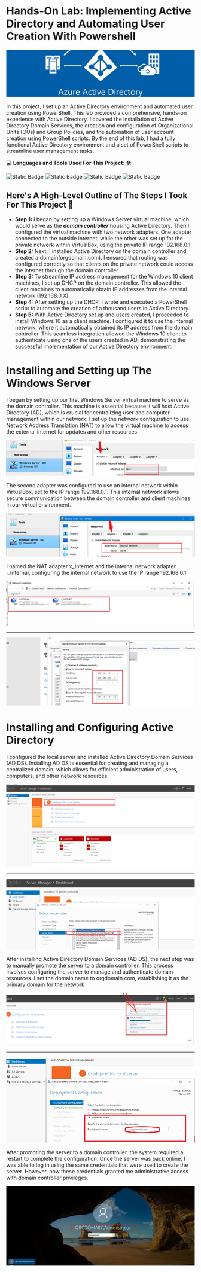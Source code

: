 # Hands-On Lab: Implementing Active Directory and Automating User Creation With Powershell

<img src="https://github.com/bayulus/azuread/blob/main/img/azureadlab.png">

<p>In this project, I set up an Active Directory environment and automated user creation using PowerShell. This lab provided a comprehensive, hands-on experience with Active Directory. I covered the installation of Active Directory Domain Services, the creation and configuration of Organizational Units (OUs) and Group Policies, and the automation of user account creation using PowerShell scripts. By the end of this lab, I had a fully functional Active Directory environment and a set of PowerShell scripts to streamline user management tasks.
</p>

💻 **Languages and Tools Used For This Project:** 🛠️

![Static Badge](https://img.shields.io/badge/WINDOWS%20SERVER-blue?style=flat-square)
![Static Badge](https://img.shields.io/badge/WINDOWS%20POWERSHELL-blue?style=flat-square)
![Static Badge](https://img.shields.io/badge/WINDOWS%2010-blue?style=flat-square)
![Static Badge](https://img.shields.io/badge/VIRTUAL%20BOX-blue?style=flat-square)

<h2>Here's A High-Level Outline of The Steps I Took For This Project 🧱</h2>

  - **Step 1:** I began by setting up a Windows Server virtual machine, which would serve as the **_domain controller_** housing Active Directory. Then I configured the virtual machine with two network adapters. One adapter connected to the outside internet, while the other was set up for the private network within VirtualBox, using the private IP range 192.168.0.1.
  - **Step 2:** Next, I installed Active Directory on the domain controller and created a domain(orgdomain.com). I ensured that routing was configured correctly so that clients on the private network could access the internet through the domain controller.
  - **Step 3:** To streamline IP address management for the Windows 10 client machines, I set up DHCP on the domain controller. This allowed the client machines to automatically obtain IP addresses from the internal network (192.168.0.X)
  - **Step 4:** After setting up the DHCP, I wrote and executed a PowerShell script to automate the creation of a thousand users in Active Directory.
  - **Step 5:** With Active Directory set up and users created, I proceeded to install Windows 10 as a client machine. I configured it to use the internal network, where it automatically obtained its IP address from the domain controller. This seamless integration allowed the Windows 10 client to authenticate using one of the users created in AD, demonstrating the successful implementation of our Active Directory environment.

# Installing and Setting up The Windows Server 
<p>I began by setting up our first Windows Server virtual machine to serve as the domain controller. This machine is essential because it will host Active Directory (AD), which is crucial for centralizing user and computer management within our network. I set up the network configuration to use Network Address Translation (NAT) to allow the virtual machine to access the external internet for updates and other resources.</p>

<img src="https://github.com/bayulus/azuread/blob/main/img/1a.PNG?raw=true" >

<p>The second adapter was configured to use an internal network within VirtualBox, set to the IP range 192.168.0.1. This internal network allows secure communication between the domain controller and client machines in our virtual environment.</p>

<img src="https://github.com/bayulus/azuread/blob/main/img/1b.PNG?raw=true" >

<p>I named the NAT adapter x_Internet and the internal network adapter i_Internal, configuring the internal network to use the IP range 192.168.0.1 </p>

<img src="https://github.com/bayulus/azuread/blob/main/img/4.PNG?raw=true" >

----

<img src="https://github.com/bayulus/azuread/blob/main/img/2.PNG?raw=true" >

# Installing and Configuring Active Directory

<p>I configured the local server and installed Active Directory Domain Services (AD DS). Installing AD DS is essential for creating and managing a centralized domain, which allows for efficient administration of users, computers, and other network resources.</p>

<img src="https://github.com/bayulus/azuread/blob/main/img/3.PNG?raw=true" >

----

<img src="https://github.com/bayulus/azuread/blob/main/img/5.PNG?raw=true" >

<p>After installing Active Directory Domain Services (AD DS), the next step was to manually promote the server to a domain controller. This process involves configuring the server to manage and authenticate domain resources. I set the domain name to orgdomain.com, establishing it as the primary domain for the network</p>

<img src="https://github.com/bayulus/azuread/blob/main/img/6.PNG?raw=true" >

----

<img src="https://github.com/bayulus/azuread/blob/main/img/7.PNG?raw=true" >

<p>After promoting the server to a domain controller, the system required a restart to complete the configuration. Once the server was back online, I was able to log in using the same credentials that were used to create the server. However, now these credentials granted me administrative access with domain controller privileges.</p>

<img src="https://github.com/bayulus/azuread/blob/main/img/8.PNG?raw=true" >











